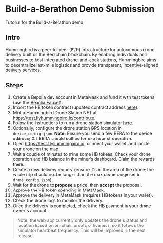 # Build-a-Berathon Demo Submission
Tutorial for the Build-a-Berathon demo

## Intro
Hummingbird is a peer-to-peer (P2P) infrastructure for autonomous drone delivery built on the Berachain blockchain. By enabling individuals and businesses to host integrated drone-and-dock stations, Hummingbird aims to decentralize last-mile logistics and provide transparent, incentive-aligned delivery services.

## Steps

1. Create a Bepolia dev account in MetaMask and fund it with test tokens (use the [Bepolia Faucet](https://bepolia.faucet.berachain.com/)).
2. Import the HB token contract (updated contract address [here](https://github.com/flyhb/hummingbird#berachain-testnet)).
3. Mint a Hummingbird Drone Station NFT at https://test.flyhummingbird.io/contribute.
4. Follow the instructions to run a drone station simulator [here](https://github.com/flyhb/delivery-drone-simulator#delivery-drone-station-simulator).
5. Optionally, configure the drone station GPS location in `device_config.json`. **Note:** Ensure you send a few BERA to the device address; 0.2 BERA should suffice for one hour of operation.
6. Open https://test.flyhummingbird.io, connect your wallet, and locate your drone on the map.
7. Wait a couple of minutes to mine some HB tokens. Check your drone ooeration and HB balance in the miner's dashboard. Claim the rewards there.
8. Create a new delivery request (ensure it's in the area of the drone; the whole trip should not be longer than the max drone range set in `drone_config.json`).
9. Wait for the drone to **propose** a price, then **accept** the proposal.
10. Approve the HB token spending in MetaMask.
11. Approve the delivery in MetaMask (requires HB tokens in your wallet).
12. Check the drone logs to monitor the delivery.
13. Once the delivery is completed, check the HB payment in your drone owner's account.

> Note: the web app currently only updates the drone's status and location based on on-chain proofs of liveness, so it follows the simulator heartbeat frequency. This will be improved in the next release.
